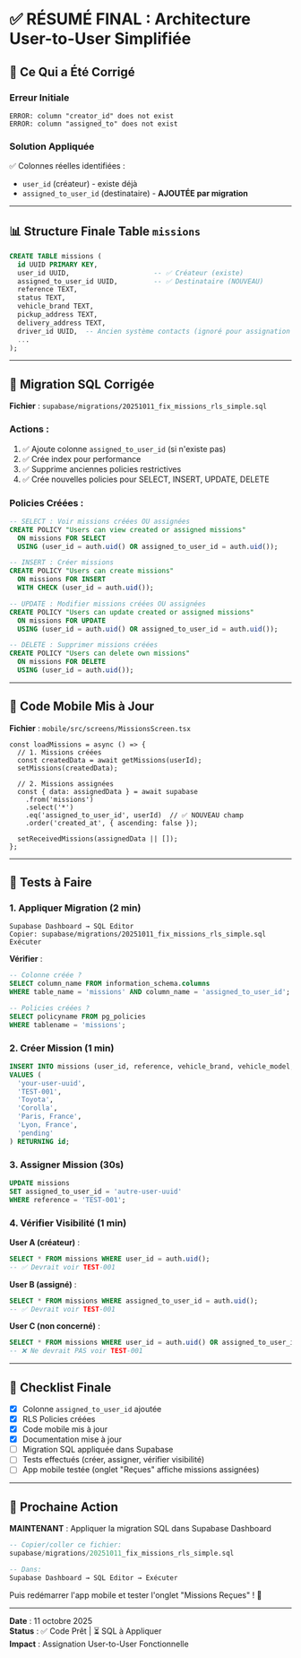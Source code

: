 # ✅ RÉSUMÉ FINAL : Architecture User-to-User Simplifiée

## 🎯 Ce Qui a Été Corrigé

### Erreur Initiale
```
ERROR: column "creator_id" does not exist
ERROR: column "assigned_to" does not exist
```

### Solution Appliquée
✅ Colonnes réelles identifiées :
- `user_id` (créateur) - existe déjà
- `assigned_to_user_id` (destinataire) - **AJOUTÉE par migration**

---

## 📊 Structure Finale Table `missions`

```sql
CREATE TABLE missions (
  id UUID PRIMARY KEY,
  user_id UUID,                     -- ✅ Créateur (existe)
  assigned_to_user_id UUID,         -- ✅ Destinataire (NOUVEAU)
  reference TEXT,
  status TEXT,
  vehicle_brand TEXT,
  pickup_address TEXT,
  delivery_address TEXT,
  driver_id UUID,  -- Ancien système contacts (ignoré pour assignation user-to-user)
  ...
);
```

---

## 🔧 Migration SQL Corrigée

**Fichier** : `supabase/migrations/20251011_fix_missions_rls_simple.sql`

### Actions :
1. ✅ Ajoute colonne `assigned_to_user_id` (si n'existe pas)
2. ✅ Crée index pour performance
3. ✅ Supprime anciennes policies restrictives
4. ✅ Crée nouvelles policies pour SELECT, INSERT, UPDATE, DELETE

### Policies Créées :

```sql
-- SELECT : Voir missions créées OU assignées
CREATE POLICY "Users can view created or assigned missions"
  ON missions FOR SELECT
  USING (user_id = auth.uid() OR assigned_to_user_id = auth.uid());

-- INSERT : Créer missions
CREATE POLICY "Users can create missions"
  ON missions FOR INSERT
  WITH CHECK (user_id = auth.uid());

-- UPDATE : Modifier missions créées OU assignées
CREATE POLICY "Users can update created or assigned missions"
  ON missions FOR UPDATE
  USING (user_id = auth.uid() OR assigned_to_user_id = auth.uid());

-- DELETE : Supprimer missions créées
CREATE POLICY "Users can delete own missions"
  ON missions FOR DELETE
  USING (user_id = auth.uid());
```

---

## 📱 Code Mobile Mis à Jour

**Fichier** : `mobile/src/screens/MissionsScreen.tsx`

```tsx
const loadMissions = async () => {
  // 1. Missions créées
  const createdData = await getMissions(userId);
  setMissions(createdData);

  // 2. Missions assignées
  const { data: assignedData } = await supabase
    .from('missions')
    .select('*')
    .eq('assigned_to_user_id', userId)  // ✅ NOUVEAU champ
    .order('created_at', { ascending: false });

  setReceivedMissions(assignedData || []);
};
```

---

## 🧪 Tests à Faire

### 1. Appliquer Migration (2 min)
```
Supabase Dashboard → SQL Editor
Copier: supabase/migrations/20251011_fix_missions_rls_simple.sql
Exécuter
```

**Vérifier** :
```sql
-- Colonne créée ?
SELECT column_name FROM information_schema.columns 
WHERE table_name = 'missions' AND column_name = 'assigned_to_user_id';

-- Policies créées ?
SELECT policyname FROM pg_policies 
WHERE tablename = 'missions';
```

### 2. Créer Mission (1 min)
```sql
INSERT INTO missions (user_id, reference, vehicle_brand, vehicle_model, pickup_address, delivery_address, status)
VALUES (
  'your-user-uuid',
  'TEST-001',
  'Toyota',
  'Corolla',
  'Paris, France',
  'Lyon, France',
  'pending'
) RETURNING id;
```

### 3. Assigner Mission (30s)
```sql
UPDATE missions
SET assigned_to_user_id = 'autre-user-uuid'
WHERE reference = 'TEST-001';
```

### 4. Vérifier Visibilité (1 min)

**User A (créateur)** :
```sql
SELECT * FROM missions WHERE user_id = auth.uid();
-- ✅ Devrait voir TEST-001
```

**User B (assigné)** :
```sql
SELECT * FROM missions WHERE assigned_to_user_id = auth.uid();
-- ✅ Devrait voir TEST-001
```

**User C (non concerné)** :
```sql
SELECT * FROM missions WHERE user_id = auth.uid() OR assigned_to_user_id = auth.uid();
-- ❌ Ne devrait PAS voir TEST-001
```

---

## 📝 Checklist Finale

- [x] Colonne `assigned_to_user_id` ajoutée
- [x] RLS Policies créées
- [x] Code mobile mis à jour
- [x] Documentation mise à jour
- [ ] Migration SQL appliquée dans Supabase
- [ ] Tests effectués (créer, assigner, vérifier visibilité)
- [ ] App mobile testée (onglet "Reçues" affiche missions assignées)

---

## 🚀 Prochaine Action

**MAINTENANT** : Appliquer la migration SQL dans Supabase Dashboard

```sql
-- Copier/coller ce fichier:
supabase/migrations/20251011_fix_missions_rls_simple.sql

-- Dans:
Supabase Dashboard → SQL Editor → Exécuter
```

Puis redémarrer l'app mobile et tester l'onglet "Missions Reçues" ! 🎯

---

**Date** : 11 octobre 2025  
**Status** : ✅ Code Prêt | ⏳ SQL à Appliquer  
**Impact** : Assignation User-to-User Fonctionnelle
